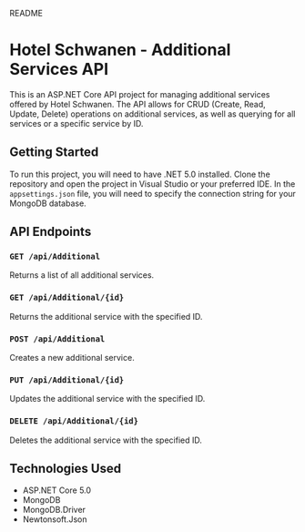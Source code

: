 README

# Hotel Schwanen - Additional Services API

This is an ASP.NET Core API project for managing additional services offered by Hotel Schwanen.
The API allows for CRUD (Create, Read, Update, Delete) operations on additional services, as well as querying for all services or a specific service by ID.

## Getting Started

To run this project, you will need to have .NET 5.0 installed.
Clone the repository and open the project in Visual Studio or your preferred IDE. In the `appsettings.json` file, you will need to specify the connection string for your MongoDB database.

## API Endpoints

### `GET /api/Additional`

Returns a list of all additional services.

### `GET /api/Additional/{id}`

Returns the additional service with the specified ID.

### `POST /api/Additional`

Creates a new additional service.

### `PUT /api/Additional/{id}`

Updates the additional service with the specified ID.

### `DELETE /api/Additional/{id}`

Deletes the additional service with the specified ID.

## Technologies Used

- ASP.NET Core 5.0
- MongoDB
- MongoDB.Driver
- Newtonsoft.Json
